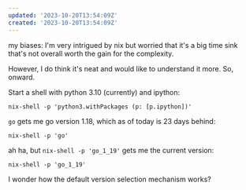 ```yaml
---
updated: '2023-10-20T13:54:09Z'
created: '2023-10-20T13:54:09Z'
---
```

my biases: I'm very intrigued by nix but worried that it's a big time sink that's not overall worth the gain for the complexity.

However, I do think it's neat and would like to understand it more. So, onward.

Start a shell with python 3.10 (currently) and ipython:

```
nix-shell -p 'python3.withPackages (p: [p.ipython])'
```

`go` gets me go version 1.18, which as of today is 23 days behind:

```
nix-shell -p 'go'
```

ah ha, but `nix-shell -p 'go_1_19'` gets me the current version:

```
nix-shell -p 'go_1_19'
```

I wonder how the default version selection mechanism works?